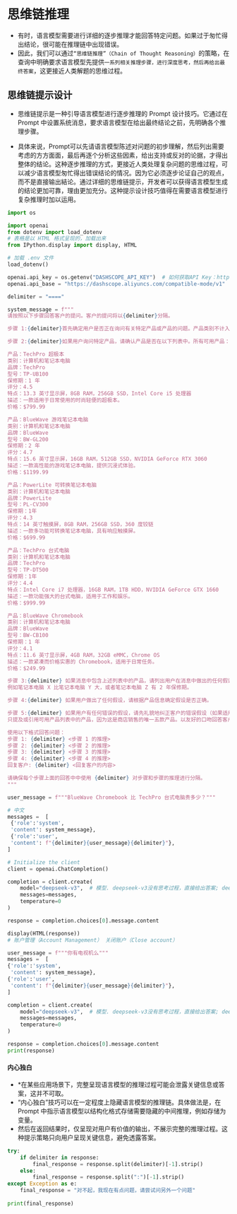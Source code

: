 # 思维链推理

* 有时，语言模型需要进行详细的逐步推理才能回答特定问题。如果过于匆忙得出结论，很可能在推理链中出现错误。
* 因此，我们可以通过`“思维链推理”（Chain of Thought Reasoning）`的策略，在查询中明确要求语言模型先提供`一系列相关推理步骤，进行深度思考，然后再给出最终答案`，这更接近人类解题的思维过程。

## 思维链提示设计

* 思维链提示是一种引导语言模型进行逐步推理的 Prompt 设计技巧。它通过在 Prompt 中设置系统消息，要求语言模型在给出最终结论之前，先明确各个推理步骤。

* 具体来说，Prompt可以先请语言模型陈述对问题的初步理解，然后列出需要考虑的方方面面，最后再逐个分析这些因素，给出支持或反对的论据，才得出整体的结论。这种逐步推理的方式，更接近人类处理复杂问题的思维过程，可以减少语言模型匆忙得出错误结论的情况。因为它必须逐步论证自己的观点，而不是直接输出結论。通过详细的思维链提示，开发者可以获得语言模型生成的结论更加可靠，理由更加充分。这种提示设计技巧值得在需要语言模型进行复杂推理时加以运用。

```python
import os

import openai
from dotenv import load_dotenv
# 表格是以 HTML 格式呈现的，加载出来
from IPython.display import display, HTML

# 加载 .env 文件
load_dotenv()

openai.api_key = os.getenv("DASHSCOPE_API_KEY")  # 如何获取API Key：https://help.aliyun.com/zh/model-studio/developer-reference/get-api-key
openai.api_base = "https://dashscope.aliyuncs.com/compatible-mode/v1"
```

```python
delimiter = "===="

system_message = f"""
请按照以下步骤回答客户的提问。客户的提问将以{delimiter}分隔。

步骤 1:{delimiter}首先确定用户是否正在询问有关特定产品或产品的问题。产品类别不计入范围。

步骤 2:{delimiter}如果用户询问特定产品，请确认产品是否在以下列表中。所有可用产品：

产品：TechPro 超极本
类别：计算机和笔记本电脑
品牌：TechPro
型号：TP-UB100
保修期：1 年
评分：4.5
特点：13.3 英寸显示屏，8GB RAM，256GB SSD，Intel Core i5 处理器
描述：一款适用于日常使用的时尚轻便的超极本。
价格：$799.99

产品：BlueWave 游戏笔记本电脑
类别：计算机和笔记本电脑
品牌：BlueWave
型号：BW-GL200
保修期：2 年
评分：4.7
特点：15.6 英寸显示屏，16GB RAM，512GB SSD，NVIDIA GeForce RTX 3060
描述：一款高性能的游戏笔记本电脑，提供沉浸式体验。
价格：$1199.99

产品：PowerLite 可转换笔记本电脑
类别：计算机和笔记本电脑
品牌：PowerLite
型号：PL-CV300
保修期：1年
评分：4.3
特点：14 英寸触摸屏，8GB RAM，256GB SSD，360 度铰链
描述：一款多功能可转换笔记本电脑，具有响应触摸屏。
价格：$699.99

产品：TechPro 台式电脑
类别：计算机和笔记本电脑
品牌：TechPro
型号：TP-DT500
保修期：1年
评分：4.4
特点：Intel Core i7 处理器，16GB RAM，1TB HDD，NVIDIA GeForce GTX 1660
描述：一款功能强大的台式电脑，适用于工作和娱乐。
价格：$999.99

产品：BlueWave Chromebook
类别：计算机和笔记本电脑
品牌：BlueWave
型号：BW-CB100
保修期：1 年
评分：4.1
特点：11.6 英寸显示屏，4GB RAM，32GB eMMC，Chrome OS
描述：一款紧凑而价格实惠的 Chromebook，适用于日常任务。
价格：$249.99

步骤 3:{delimiter} 如果消息中包含上述列表中的产品，请列出用户在消息中做出的任何假设，\
例如笔记本电脑 X 比笔记本电脑 Y 大，或者笔记本电脑 Z 有 2 年保修期。

步骤 4:{delimiter} 如果用户做出了任何假设，请根据产品信息确定假设是否正确。

步骤 5:{delimiter} 如果用户有任何错误的假设，请先礼貌地纠正客户的错误假设（如果适用）。\
只提及或引用可用产品列表中的产品，因为这是商店销售的唯一五款产品。以友好的口吻回答客户。

使用以下格式回答问题：
步骤 1: {delimiter} <步骤 1 的推理>
步骤 2: {delimiter} <步骤 2 的推理>
步骤 3: {delimiter} <步骤 3 的推理>
步骤 4: {delimiter} <步骤 4 的推理>
回复客户: {delimiter} <回复客户的内容>

请确保每个步骤上面的回答中中使用 {delimiter} 对步骤和步骤的推理进行分隔。
"""
```

```python
user_message = f"""BlueWave Chromebook 比 TechPro 台式电脑贵多少？"""

# 中文
messages =  [  
 {'role':'system', 
 'content': system_message},    
 {'role':'user', 
 'content': f"{delimiter}{user_message}{delimiter}"},  
]

# Initialize the client
client = openai.ChatCompletion()

completion = client.create(
    model="deepseek-v3",  # 模型. deepseek-v3没有思考过程，直接给出答案; deepseek-r1会给出思考过程
    messages=messages,
    temperature=0
)

response = completion.choices[0].message.content

display(HTML(response))
# 账户管理（Account Management） 关闭账户（Close account）
```

```python
user_message = f"""你有电视机么"""
messages =  [  
{'role':'system', 
 'content': system_message},    
{'role':'user', 
 'content': f"{delimiter}{user_message}{delimiter}"},  
] 

completion = client.create(
    model="deepseek-v3",  # 模型. deepseek-v3没有思考过程，直接给出答案; deepseek-r1会给出思考过程
    messages=messages,
    temperature=0
)

response = completion.choices[0].message.content
print(response)

```

#### 内心独白
* *在某些应用场景下，完整呈现语言模型的推理过程可能会泄露关键信息或答案，这并不可取。
* “内心独白”技巧可以在一定程度上隐藏语言模型的推理链。具体做法是，在 Prompt 中指示语言模型以结构化格式存储需要隐藏的中间推理，例如存储为变量。
* 然后在返回结果时，仅呈现对用户有价值的输出，不展示完整的推理过程。这种提示策略只向用户呈现关键信息，避免透露答案。

```python
try:
    if delimiter in response:
        final_response = response.split(delimiter)[-1].strip()
    else:
        final_response = response.split(":")[-1].strip()
except Exception as e:
    final_response = "对不起，我现在有点问题，请尝试问另外一个问题"
    
print(final_response)
```
